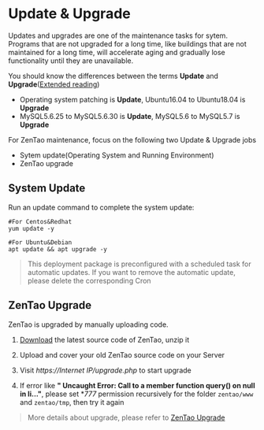 # Update & Upgrade

Updates and upgrades are one of the maintenance tasks for sytem. Programs that are not upgraded for a long time, like buildings that are not maintained for a long time, will accelerate aging and gradually lose functionality until they are unavailable.

You should know the differences between the terms **Update** and **Upgrade**([Extended reading](https://support.websoft9.com/docs/faq/tech-upgrade.html#update-vs-upgrade))
- Operating system patching is **Update**, Ubuntu16.04 to Ubuntu18.04 is **Upgrade**
- MySQL5.6.25 to MySQL5.6.30 is **Update**, MySQL5.6 to MySQL5.7 is **Upgrade**

For ZenTao maintenance, focus on the following two Update & Upgrade jobs

- Sytem update(Operating System and Running Environment) 
- ZenTao upgrade 

## System Update

Run an update command to complete the system update:

``` shell
#For Centos&Redhat
yum update -y

#For Ubuntu&Debian
apt update && apt upgrade -y
```
> This deployment package is preconfigured with a scheduled task for automatic updates. If you want to remove the automatic update, please delete the corresponding Cron

## ZenTao Upgrade

ZenTao is upgraded by manually uploading code.

1. [Download](https://www.zentao.net/download.html) the latest source code of ZenTao, unzip it

2. Upload and cover your old ZenTao source code on your Server

3. Visit *https://Internet IP/upgrade.php* to start upgrade

4. If error like **" Uncaught Error: Call to a member function query() on null in li..."**, please set **777* permission recursively for the folder `zentao/www` and `zentao/tmp`, then try it again

> More details about upgrade, please refer to [ZenTao Upgrade](https://www.zentao.pm/book/zentaomanual/free-open-source-project-management-software-upgradezentao-18.html)